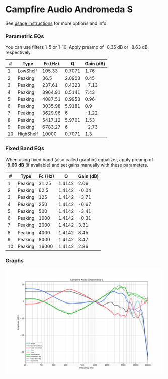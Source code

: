 # Campfire Audio Andromeda S
See [usage instructions](https://github.com/jaakkopasanen/AutoEq#usage) for more options and info.

### Parametric EQs
You can use filters 1-5 or 1-10. Apply preamp of -8.35 dB or -8.63 dB, respectively.

|   # | Type      |   Fc (Hz) |      Q |   Gain (dB) |
|-----|-----------|-----------|--------|-------------|
|   1 | LowShelf  |    105.33 | 0.7071 |        1.76 |
|   2 | Peaking   |     36.5  | 2.0903 |        0.45 |
|   3 | Peaking   |    237.61 | 0.4323 |       -7.13 |
|   4 | Peaking   |   3964.91 | 0.5141 |        7.43 |
|   5 | Peaking   |   4087.51 | 0.9953 |        0.96 |
|   6 | Peaking   |   3035.98 | 5.9181 |        0.9  |
|   7 | Peaking   |   3629.96 | 6      |       -1.22 |
|   8 | Peaking   |   5417.12 | 5.9701 |        1.53 |
|   9 | Peaking   |   6783.27 | 6      |       -2.73 |
|  10 | HighShelf |  10000    | 0.7071 |        1.3  |

### Fixed Band EQs
When using fixed band (also called graphic) equalizer, apply preamp of **-9.60 dB** (if available) and set gains manually with these parameters.

|   # | Type    |   Fc (Hz) |      Q |   Gain (dB) |
|-----|---------|-----------|--------|-------------|
|   1 | Peaking |     31.25 | 1.4142 |        2.06 |
|   2 | Peaking |     62.5  | 1.4142 |       -0.04 |
|   3 | Peaking |    125    | 1.4142 |       -3.71 |
|   4 | Peaking |    250    | 1.4142 |       -6.67 |
|   5 | Peaking |    500    | 1.4142 |       -3.41 |
|   6 | Peaking |   1000    | 1.4142 |       -0.31 |
|   7 | Peaking |   2000    | 1.4142 |        3.31 |
|   8 | Peaking |   4000    | 1.4142 |        8.45 |
|   9 | Peaking |   8000    | 1.4142 |        3.47 |
|  10 | Peaking |  16000    | 1.4142 |        2.86 |

### Graphs
![](./Campfire%20Audio%20Andromeda%20S.png)
